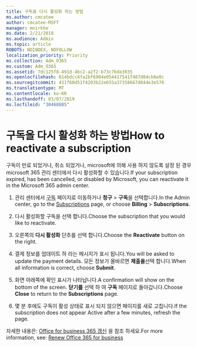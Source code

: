 ```yaml
---
title: 구독을 다시 활성화 하는 방법
ms.author: cmcatee
author: cmcatee-MSFT
manager: mnirkhe
ms.date: 2/21/2018
ms.audience: Admin
ms.topic: article
ROBOTS: NOINDEX, NOFOLLOW
localization_priority: Priority
ms.collection: Adm_O365
ms.custom: Adm_O365
ms.assetid: 7dc125f8-491d-4bc2-a2f2-b73c7bda3035
ms.openlocfilehash: 614bdcc4fa2bf6904e054417541f487d04cb6e0c
ms.sourcegitcommit: 431f60d51f4203b22e655a37358667d844e3e576
ms.translationtype: MT
ms.contentlocale: ko-KR
ms.lasthandoff: 03/07/2019
ms.locfileid: "30468885"
---
```

# <a name="how-to-reactivate-a-subscription"></a><span data-ttu-id="d3eb7-102">구독을 다시 활성화 하는 방법</span><span class="sxs-lookup"><span data-stu-id="d3eb7-102">How to reactivate a subscription</span></span>

<span data-ttu-id="d3eb7-103">구독이 만료 되었거나, 취소 되었거나, microsoft에 의해 사용 하지 않도록 설정 된 경우 microsoft 365 관리 센터에서 다시 활성화할 수 있습니다.</span><span class="sxs-lookup"><span data-stu-id="d3eb7-103">If your subscription expired, has been cancelled, or disabled by Microsoft, you can reactivate it in the Microsoft 365 admin center.</span></span>
  
1. <span data-ttu-id="d3eb7-104">관리 센터에서 [구독](https://go.microsoft.com/fwlink/p/?linkid=842054) 페이지로 이동하거나 **청구** \> **구독**을 선택합니다.</span><span class="sxs-lookup"><span data-stu-id="d3eb7-104">In the Admin center, go to the [Subscriptions](https://go.microsoft.com/fwlink/p/?linkid=842054) page, or choose **Billing** \> **Subscriptions**.</span></span>
    
2. <span data-ttu-id="d3eb7-105">다시 활성화할 구독을 선택 합니다.</span><span class="sxs-lookup"><span data-stu-id="d3eb7-105">Choose the subscription that you would like to reactivate.</span></span>
    
3. <span data-ttu-id="d3eb7-106">오른쪽의 **다시 활성화** 단추를 선택 합니다.</span><span class="sxs-lookup"><span data-stu-id="d3eb7-106">Choose the **Reactivate** button on the right.</span></span> 
    
4. <span data-ttu-id="d3eb7-107">결제 정보를 업데이트 하 라는 메시지가 표시 됩니다.</span><span class="sxs-lookup"><span data-stu-id="d3eb7-107">You will be asked to update the payment details.</span></span> <span data-ttu-id="d3eb7-108">모든 정보가 올바르면 **제출을**선택 합니다.</span><span class="sxs-lookup"><span data-stu-id="d3eb7-108">When all information is correct, choose **Submit**.</span></span>
    
5. <span data-ttu-id="d3eb7-109">화면 아래쪽에 확인 표시가 나타납니다.</span><span class="sxs-lookup"><span data-stu-id="d3eb7-109">A confirmation will show on the bottom of the screen.</span></span> <span data-ttu-id="d3eb7-110">**닫기를** 선택 하 여 **구독** 페이지로 돌아갑니다.</span><span class="sxs-lookup"><span data-stu-id="d3eb7-110">Choose **Close** to return to the **Subscriptions** page.</span></span> 
    
6. <span data-ttu-id="d3eb7-111">몇 분 후에도 구독이 활성 상태로 표시 되지 않으면 페이지를 새로 고칩니다.</span><span class="sxs-lookup"><span data-stu-id="d3eb7-111">If the subscription does not appear Active after a few minutes, refresh the page.</span></span>
    
<span data-ttu-id="d3eb7-112">자세한 내용은: [Office for business 365 갱신](https://support.office.com/article/8d83b530-f4ca-47f6-a666-e5791cbacc7e) 을 참조 하세요.</span><span class="sxs-lookup"><span data-stu-id="d3eb7-112">For more information, see: [Renew Office 365 for business](https://support.office.com/article/8d83b530-f4ca-47f6-a666-e5791cbacc7e)</span></span>
  

